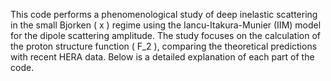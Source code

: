 This code performs a phenomenological study of deep inelastic scattering in the small Bjorken \( x \) regime using the Iancu-Itakura-Munier (IIM) model for the dipole scattering amplitude. The study focuses on the calculation of the proton structure function \( F_2 \), comparing the theoretical predictions with recent HERA data. Below is a detailed explanation of each part of the code.
